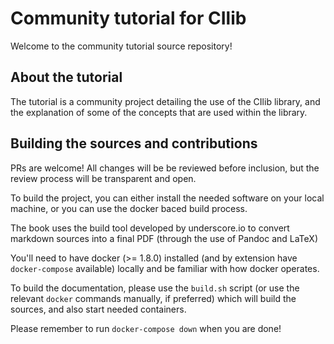 # Community tutorial for CIlib

Welcome to the community tutorial source repository!

## About the tutorial

The tutorial is a community project detailing the use of the CIlib
library, and the explanation of some of the concepts that are used
within the library.

## Building the sources and contributions

PRs are welcome! All changes will be be reviewed before inclusion, but
the review process will be transparent and open.

To build the project, you can either install the needed software on
your local machine, or you can use the docker baced build process.

The book uses the build tool developed by underscore.io to convert
markdown sources into a final PDF (through the use of Pandoc and
LaTeX)

You'll need to have docker (>= 1.8.0) installed (and by extension have
`docker-compose` available) locally and be familiar with how docker
operates.

To build the documentation, please use the `build.sh` script (or use
the relevant `docker` commands manually, if preferred) which will
build the sources, and also start needed containers.

Please remember to run `docker-compose down` when you are done!
